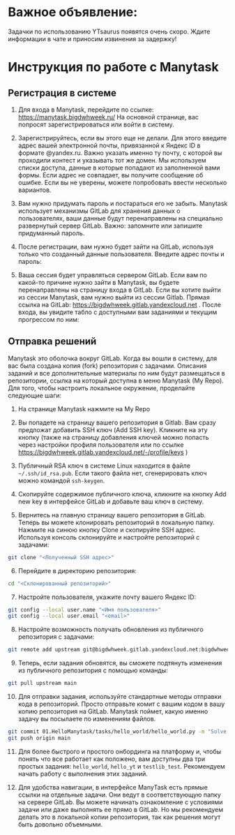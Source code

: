 # Важное объявление:

Задачки по использованию YTsaurus появятся очень скоро. Ждите информации в чате и приносим извинения за задержку!

# Инструкция по работе с Manytask

## Регистрация в системе

1. Для входа в Manytask, перейдите по ссылке: https://manytask.bigdwhweek.ru/ На основной странице, вас попросят зарегистрироваться или войти в систему. 

2. Зарегистрируйтесь, если вы этого еще не делали. Для этого введите адрес вашей электронной почты, привязанной к Яндекс ID в формате <username>@yandex.ru. Важно указать именно ту почту, с которой вы проходили контест и указывать тот же домен. Мы используем списки доступа, данные в которые попадают из заполненной вами формы. Если адрес не совпадает, вы получите сообщение об ошибке. Если вы не уверены, можете попробовать ввести несколько вариантов.

3. Вам нужно придумать пароль и постараться его не забыть. Manytask использует механизмы GitLab для хранения данных о пользователях, ваши данные будут перенаправлены на специально развернутый сервер GitLab.
Важно: запомните или запишите придуманный пароль.

4. После регистрации, вам нужно будет зайти на GitLab, используя только что созданный данные пользователя. Введите адрес почты и пароль:

5. Ваша сессия будет управляться сервером GitLab. Если вам по какой-то причине нужно зайти в Manytask, вы будете перенаправлены на страницу входа в GitLab. Если вы хотите выйти из сессии Manytask, вам нужно выйти из сессии Gitlab. Прямая ссылка на GitLab: https://bigdwhweek.gitlab.yandexcloud.net . 
После входа, вы увидите табло с доступными вам заданиями и текущим прогрессом по ним:


## Отправка решений

Manytask это оболочка вокруг GitLab. Когда вы вошли в системy, для вас была создана копия (fork) репозитория с задачами. Описания заданий и все дополнительные материалы по ним будут размещаться в репозитории, ссылка на который доступна в меню Manytask (My Repo). Для того, чтобы настроить локальное окружение, проделайте следующие шаги:

1. На странице Manytask нажмите на My Repo

2. Вы попадете на страницу вашего репозитория в Gitlab. Вам сразу предложат добавить SSH ключ (Add SSH key). Кликните на эту кнопку (также на страницу добавления ключей можно попасть через настройки профиля пользователя или по ссылке https://bigdwhweek.gitlab.yandexcloud.net/-/profile/keys )

3. Публичный RSA ключ в системе Linux находится в файле ``~/.ssh/id_rsa.pub``. Если такого файла нет, сгенерировать ключ можно командой ``ssh-keygen``.

4. Скопируйте содержимое публичного ключа, кликните на кнопку Add new key в интерфейсе GitLab и добавьте ваш ключ в систему.

5. Вернитесь на главную страницу вашего репозитория в GitLab. Теперь вы можете клонировать репозиторий в локальную папку. Нажмите на синюю кнопку Clone и скопируйте SSH адрес. Используя консоль склонируйте и настройте репозиторий с задачами: 

``` bash
git clone "<Полученный SSH адрес>"
```

6. Перейдите в директорию репозитория:

``` bash
cd "<Склонированный репозиторий>"
```

7. Настройте пользователя, укажите почту вашего Яндекс ID:

``` bash
git config --local user.name "<Имя пользователя>"
git config --local user.email "<email>"
```

8. Настройте возможность получать обновления из публичного репозитория с задачами:

``` bash
git remote add upstream git@bigdwhweek.gitlab.yandexcloud.net:bigdwhweek/public-2025-spring.git
```

9. Теперь, если задания обновятся, вы сможете подтянуть изменения из публичного репозитория с помощью команды:

``` bash
git pull upstream main
```

10. Для отправки задания, используйте стандартные методы отправки кода в репозиторий. Просто отправьте комит с вашим кодом в вашу копию репозитория на GitLab. Manytask поймет, какую именно задачу вы посылаете по изменениям файлов. 

``` bash
git commit 01.HelloManytask/tasks/hello_world/hello_world.py -m "Solve Hello World!"
git push origin main
```

11. Для более быстрого и простого онбординга на платформу и, чтобы понять что все работает как положено, вам доступны два три простых задания: ``hello_world``, ``hello_yt`` и ``testlib_test``. Рекомендуем начать работу с выполнения этих заданий.

12. Для удобства навигации, в интерфейсе ManyTask есть прямые ссылки на отдельные задачи. Они ведут в соответствующую папку на сервере GitLab. Вы можете начинать ознакомление с условиями задачи или даже выполнять ее прямо в GitLab. Но мы рекомендуем делать это в локальной копии репозитория, так как решения могут быть довольно объемными.
